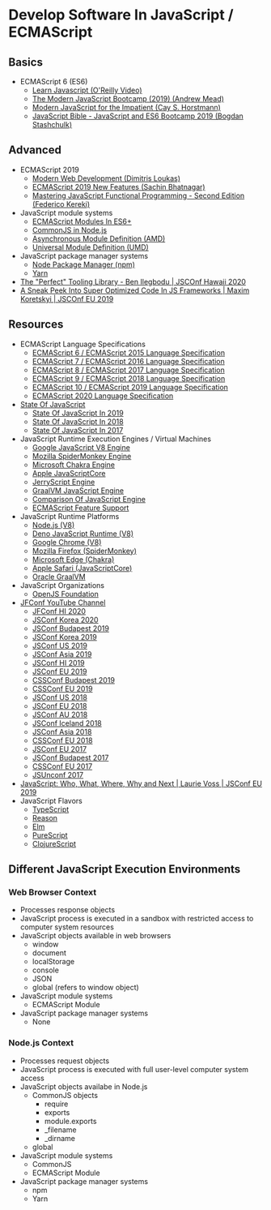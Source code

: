 # Develop Software In JavaScript / ECMAScript

## Basics

* ECMAScript 6 (ES6)
  * [Learn Javascript (O'Reilly Video)](https://learning.oreilly.com/videos/learn-javascript/9780136752899)
  * [The Modern JavaScript Bootcamp (2019) (Andrew Mead)](https://learning.oreilly.com/videos/the-modern-javascript/9781838983734/)
  * [Modern JavaScript for the Impatient (Cay S. Horstmann)](https://learning.oreilly.com/videos/modern-javascript-for/9780135812778)
  * [JavaScript Bible - JavaScript and ES6 Bootcamp 2019 (Bogdan Stashchulk)](https://learning.oreilly.com/videos/javascript-bible/9781839211782)

## Advanced

* ECMAScript 2019
  * [Modern Web Development (Dimitris Loukas)](https://learning.oreilly.com/videos/javascript-essentials-for/9781838982676)
  * [ECMAScript 2019 New Features (Sachin Bhatnagar)](https://learning.oreilly.com/videos/ecmascript-2019-new/9781838641825)
  * [Mastering JavaScript Functional Programming - Second Edition (Federico Kereki)](https://learning.oreilly.com/library/view/mastering-javascript-functional/9781839213069/)
* JavaScript module systems
  * [ECMAScript Modules In ES6+](https://www.ecma-international.org/ecma-262/#sec-modules)
  * [CommonJS in Node.js](https://requirejs.org/docs/commonjs.html)
  * [Asynchronous Module Definition (AMD)](https://github.com/amdjs/amdjs-api/blob/master/AMD.md)
  * [Universal Module Definition (UMD)](https://github.com/umdjs/umd)
* JavaScript package manager systems
  * [Node Package Manager (npm)](https://www.npmjs.com/)
  * [Yarn](https://yarnpkg.com/)
* [The "Perfect" Tooling Library - Ben Ilegbodu | JSCOnf Hawaii 2020](https://www.youtube.com/watch?v=kQ4r9OATmB0&list=PL37ZVnwpeshH-mmcnUNoM7LVyegK27Gm1&index=5)
* [A Sneak Peek Into Super Optimized Code In JS Frameworks | Maxim Koretskyi | JSCOnf EU 2019](https://youtu.be/_VHNTC67NR8?list=PL37ZVnwpeshHwJPVBqEnZild7QHWhdufu)

## Resources

* ECMAScript Language Specifications
  * [ECMAScript 6 / ECMAScript 2015 Language Specification](http://www.ecma-international.org/ecma-262/6.0/)
  * [ECMAScript 7 / ECMAScript 2016 Language Specification](https://www.ecma-international.org/ecma-262/7.0/)
  * [ECMAScript 8 / ECMAScript 2017 Language Specification](https://www.ecma-international.org/ecma-262/8.0/)
  * [ECMAScript 9 / ECMAScript 2018 Language Specification](https://ecma-international.org/ecma-262/9.0/)
  * [ECMAScript 10 / ECMAScript 2019 Language Specification](https://www.ecma-international.org/ecma-262/10.0/)
  * [ECMAScript 2020 Language Specification](https://www.ecma-international.org/ecma-262/)
* [State Of JavaScript](https://stateofjs.com/)
  * [State Of JavaScript In 2019](https://2019.stateofjs.com/)
  * [State Of JavaScript In 2018](https://2018.stateofjs.com/)
  * [State Of JavaScript In 2017](https://2017.stateofjs.com/)
* JavaScript Runtime Execution Engines / Virtual Machines
  * [Google JavaScript V8 Engine](https://v8.dev/)
  * [Mozilla SpiderMonkey Engine](https://developer.mozilla.org/en-US/docs/Mozilla/Projects/SpiderMonkey)
  * [Microsoft Chakra Engine](https://github.com/microsoft/ChakraCore )
  * [Apple JavaScriptCore](https://developer.apple.com/documentation/javascriptcore)
  * [JerryScript Engine](https://jerryscript.net/)
  * [GraalVM JavaScript Engine](https://github.com/graalvm/graaljs)
  * [Comparison Of JavaScript Engine](https://en.wikipedia.org/wiki/Comparison_of_JavaScript_engines)
  * [ECMAScript Feature Support](https://kangax.github.io/compat-table/es6/)
* JavaScript Runtime Platforms
  * [Node.js (V8)](https://nodejs.org)
  * [Deno JavaScript Runtime (V8)](https://deno.land/)
  * [Google Chrome (V8)](https://www.google.com/chrome/)
  * [Mozilla Firefox (SpiderMonkey)](https://www.mozilla.org/en-US/firefox/)
  * [Microsoft Edge (Chakra)](https://www.microsoft.com/en-us/edge)
  * [Apple Safari (JavaScriptCore)](https://www.apple.com/safari/)
  * [Oracle GraalVM](https://www.graalvm.org/)
* JavaScript Organizations
  * [OpenJS Foundation](https://openjsf.org/)
* [JFConf YouTube Channel](https://www.youtube.com/c/JSConfEU/featured)
  * [JFConf HI 2020](https://www.youtube.com/playlist?list=PL37ZVnwpeshH-mmcnUNoM7LVyegK27Gm1)
  * [JSConf Korea 2020](https://www.youtube.com/playlist?list=PL37ZVnwpeshHlUonQ2pnYFd8SAiicjmlm)
  * [JSConf Budapest 2019](https://www.youtube.com/playlist?list=PL37ZVnwpeshEMCvdYDdZ09Sy-toTftWu0)
  * [JSConf Korea 2019](https://www.youtube.com/playlist?list=PL37ZVnwpeshGanWnYhTdoFLM2IDF28MaQ)
  * [JSConf US 2019](https://www.youtube.com/playlist?list=PL37ZVnwpeshEGvbeADo0HKaaTCsC7fk1x)
  * [JSConf Asia 2019](https://www.youtube.com/playlist?list=PL37ZVnwpeshEHcw37PA29vZCJRoIER9r3)
  * [JSConf HI 2019](https://www.youtube.com/playlist?list=PL37ZVnwpeshFfpar-NpSYzNQ9Yz-WO-qh)
  * [JSConf EU 2019](https://www.youtube.com/playlist?list=PL37ZVnwpeshHwJPVBqEnZild7QHWhdufu)
  * [CSSConf Budapest 2019](https://www.youtube.com/playlist?list=PL37ZVnwpeshEMCvdYDdZ09Sy-toTftWu0)
  * [CSSConf EU 2019](https://www.youtube.com/playlist?list=PL37ZVnwpeshERVKLkJdt5lpjJ1xqEJc17)
  * [JSConf US 2018](https://www.youtube.com/playlist?list=PL37ZVnwpeshGGVeMxXxCxjQZBJq5bqM7b)
  * [JSConf EU 2018](https://www.youtube.com/playlist?list=PL37ZVnwpeshG2YXJkun_lyNTtM-Qb3MKa)
  * [JSConf AU 2018](https://www.youtube.com/playlist?list=PLZriQCloF6GDuXF8RRPd1mIl9W2QXF-sQ)
  * [JSConf Iceland 2018](https://www.youtube.com/playlist?list=PL37ZVnwpeshEO7qXEbjG4riQD7SzydLEO)
  * [JSConf Asia 2018](https://www.youtube.com/playlist?list=PL37ZVnwpeshFqN5dcZ704lxI3F5iHDYkl)
  * [CSSConf EU 2018](https://www.youtube.com/playlist?list=PL37ZVnwpeshHJSJf46Rk4B8amvm7Ecu58)
  * [JSConf EU 2017](https://www.youtube.com/playlist?list=PL37ZVnwpeshFmAPr65sU2O5WMs7_CGjs_)
  * [JSConf Budapest 2017](https://www.youtube.com/playlist?list=PL37ZVnwpeshH9ztZfHqvQhF1_Zm4VcCTD)
  * [CSSConf EU 2017](https://www.youtube.com/playlist?list=PL37ZVnwpeshF0XmpjKBJ3-0kvr3b5ZpJR)
  * [JSUnconf 2017](https://www.youtube.com/playlist?list=PL37ZVnwpeshGfcG3idK0sFCH62U7mLYXg)
* [JavaScript: Who, What, Where, Why and Next | Laurie Voss | JSConf EU 2019](https://youtu.be/gChULw-uEjY?list=PL37ZVnwpeshHwJPVBqEnZild7QHWhdufu)
* JavaScript Flavors
  * [TypeScript](https://www.stackpath.com/why-stackpath/edgeengine/)
  * [Reason](https://reasonml.github.io/)
  * [Elm](https://elm-lang.org/)
  * [PureScript](https://www.purescript.org/)
  * [ClojureScript](https://clojurescript.org/)

## Different JavaScript Execution Environments

### Web Browser Context

* Processes response objects
* JavaScript process is executed in a sandbox with restricted access to computer system resources
* JavaScript objects available in web browsers
  * window
  * document
  * localStorage
  * console
  * JSON
  * global (refers to window object)
* JavaScript module systems
  * ECMAScript Module
* JavaScript package manager systems
  * None

### Node.js Context

* Processes request objects
* JavaScript process is executed with full user-level computer system access
* JavaScript objects availabe in Node.js
  * CommonJS objects
    * require
    * exports
    * module.exports
    * _filename
    * _dirname
  * global
* JavaScript module systems
  * CommonJS
  * ECMAScript Module
* JavaScript package manager systems
  * npm
  * Yarn